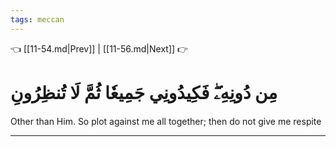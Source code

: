 ```yaml
---
tags: meccan
---
```


👈 [[11-54.md|Prev]] | [[11-56.md|Next]] 👉

# مِن دُونِهِۦۖ فَكِيدُونِي جَمِيعٗا ثُمَّ لَا تُنظِرُونِ

Other than Him. So plot against me all together; then do not give me respite

---

